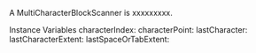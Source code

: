 A MultiCharacterBlockScanner is xxxxxxxxx.Instance Variables	characterIndex:		<Object>	characterPoint:		<Object>	lastCharacter:		<Object>	lastCharacterExtent:		<Object>	lastSpaceOrTabExtent:		<Object>	nextLeftMargin:		<Object>	specialWidth:		<Object>characterIndex	- xxxxxcharacterPoint	- xxxxxlastCharacter	- xxxxxlastCharacterExtent	- xxxxxlastSpaceOrTabExtent	- xxxxxnextLeftMargin	- xxxxxspecialWidth	- xxxxx